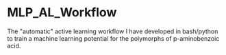 # MLP_AL_Workflow
The "automatic" active learning workflow I have developed in bash/python to train a machine learning potential for the polymorphs of p-aminobenzoic acid. 
